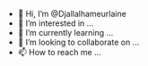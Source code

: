 - 👋 Hi, I’m @Djallalhameurlaine
- 👀 I’m interested in ...
- 🌱 I’m currently learning ...
- 💞️ I’m looking to collaborate on ...
- 📫 How to reach me ...

<!---
Djallalhameurlaine/Djallalhameurlaine is a ✨ special ✨ repository because its `README.md` (this file) appears on your GitHub profile.
You can click the Preview link to take a look at your changes.
--->
